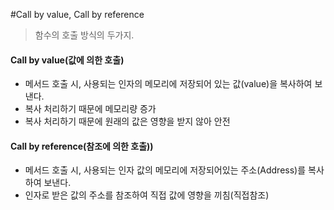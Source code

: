 #Call by value, Call by reference
> 함수의 호출 방식의 두가지.

#### Call by value(값에 의한 호출)
 - 메서드 호출 시, 사용되는 인자의 메모리에 저장되어 있는 값(value)을 복사하여 보낸다.
 - 복사 처리하기 때문에 메모리량 증가
 - 복사 처리하기 때문에 원래의 값은 영향을 받지 않아 안전
 

#### Call by reference(참조에 의한 호출))
 - 메서드 호출 시, 사용되는 인자 값의 메모리에 저장되어있는 주소(Address)를 복사하여 보낸다.
 - 인자로 받은 값의 주소를 참조하여 직접 값에 영향을 끼침(직접참조)
 
 
